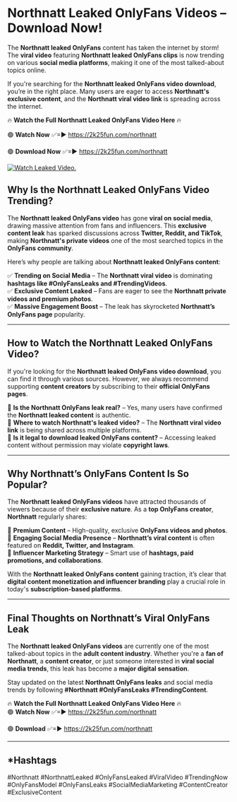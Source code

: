 # Northnatt Leaked OnlyFans Videos – Download Now!

The **Northnatt leaked OnlyFans** content has taken the internet by storm! The **viral video** featuring **Northnatt leaked OnlyFans clips** is now trending on various **social media platforms**, making it one of the most talked-about topics online.  

If you're searching for the **Northnatt leaked OnlyFans video download**, you’re in the right place. Many users are eager to access **Northnatt's exclusive content**, and the **Northnatt viral video link** is spreading across the internet.  

🔥 **Watch the Full Northnatt Leaked OnlyFans Video Here** 🔥  

🟢 **Watch Now** ✅=► https://2k25fun.com/northnatt

🟢 **Download Now** ✅=► https://2k25fun.com/northnatt

[![Watch Leaked Video.](https://miro.medium.com/v2/resize:fit:828/format:webp/1*cilzJN44JGOrTw9NJCrNHA.gif "Watch Leaked Video")](https://2k25fun.com/northnatt)

## **Why Is the Northnatt Leaked OnlyFans Video Trending?**  

The **Northnatt leaked OnlyFans video** has gone **viral on social media**, drawing massive attention from fans and influencers. This **exclusive content leak** has sparked discussions across **Twitter, Reddit, and TikTok**, making **Northnatt's private videos** one of the most searched topics in the **OnlyFans community**.  

Here’s why people are talking about **Northnatt leaked OnlyFans content**:  

✅ **Trending on Social Media** – The **Northnatt viral video** is dominating **hashtags like #OnlyFansLeaks and #TrendingVideos**.  
✅ **Exclusive Content Leaked** – Fans are eager to see the **Northnatt private videos and premium photos**.  
✅ **Massive Engagement Boost** – The leak has skyrocketed **Northnatt’s OnlyFans page** popularity.  

---

## **How to Watch the Northnatt Leaked OnlyFans Video?**  

If you're looking for the **Northnatt leaked OnlyFans video download**, you can find it through various sources. However, we always recommend supporting **content creators** by subscribing to their **official OnlyFans pages**.  

🔹 **Is the Northnatt OnlyFans leak real?** – Yes, many users have confirmed the **Northnatt leaked content** is authentic.  
🔹 **Where to watch Northnatt's leaked video?** – The **Northnatt viral video link** is being shared across multiple platforms.  
🔹 **Is it legal to download leaked OnlyFans content?** – Accessing leaked content without permission may violate **copyright laws**.  

---

## **Why Northnatt’s OnlyFans Content Is So Popular?**  

The **Northnatt leaked OnlyFans videos** have attracted thousands of viewers because of their **exclusive nature**. As a **top OnlyFans creator**, **Northnatt** regularly shares:  

📌 **Premium Content** – High-quality, exclusive **OnlyFans videos and photos**.  
📌 **Engaging Social Media Presence** – **Northnatt’s viral content** is often featured on **Reddit, Twitter, and Instagram**.  
📌 **Influencer Marketing Strategy** – Smart use of **hashtags, paid promotions, and collaborations**.  

With the **Northnatt leaked OnlyFans content** gaining traction, it’s clear that **digital content monetization and influencer branding** play a crucial role in today's **subscription-based platforms**.  

---

## **Final Thoughts on Northnatt’s Viral OnlyFans Leak**  

The **Northnatt leaked OnlyFans videos** are currently one of the most talked-about topics in the **adult content industry**. Whether you're a **fan of Northnatt**, a **content creator**, or just someone interested in **viral social media trends**, this leak has become a **major digital sensation**.  

Stay updated on the latest **Northnatt OnlyFans leaks** and social media trends by following **#Northnatt #OnlyFansLeaks #TrendingContent**.  

🔥 **Watch the Full Northnatt Leaked OnlyFans Video Here** 🔥  
🟢 **Watch Now** ✅=► https://2k25fun.com/northnatt

🟢 **Download** ✅=► https://2k25fun.com/northnatt

---

## *Hashtags
#Northnatt #NorthnattLeaked #OnlyFansLeaked #ViralVideo #TrendingNow #OnlyFansModel #OnlyFansLeaks #SocialMediaMarketing #ContentCreator #ExclusiveContent  